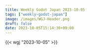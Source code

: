 ```yaml
---
title: Weekly Godot Japan 2023-10-05
tags: ["weekly-godot-japan"]
image: /images/WGJ-Header.png
draft: false
date: 2023-10-05T15:14:30+09:00
---
```


{{< wgj "2023-10-05" >}}
